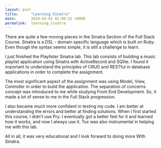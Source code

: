 ```yaml
---
layout: post
title:      "Learning Sinatra"
date:       2019-03-01 01:00:31 +0000
permalink:  learning_sinatra
---
```



There are quite a few moving pieces in the Sinatra Section of the Full Stack Course. Sinatra is a DSL - domain specific language which is built on Ruby. Even though the syntax seems simple, it is still a challenge to learn.

I just finished the Playlister Sinatra lab. This lab consists of building a music playlist application using Sinatra with  ActiveRecord and SQlite. I found it  important to understand the principles of CRUD and RESTful in database applications in order to complete the assignment. 

The most significant aspect of the assignment was using Model, View, Controller in order to build the application.
The separation of concerns concept was introduced to me while studying Front End Development. So, it made a lot of sense to me in the Full Stack progression. 

I also became much more confident in testing my code.  I am better at understanding the errors and better at finding solutions. When I first started this course, I didn't use Pry. I eventually got a better feel for it and learned how it works, and now I always use it. Tux was also instrumental in helping me with this lab.

All in all, it was very educational and I look forward to doing more With Sinatra.

 
